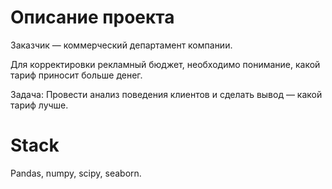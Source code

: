 # Описание проекта
Заказчик — коммерческий департамент компании. 

Для корректировки рекламный бюджет, необходимо понимание, какой тариф приносит больше денег.

Задача: Провести анализ поведения клиентов и сделать вывод — какой тариф лучше.

# Stack
Pandas, numpy, scipy, seaborn.
